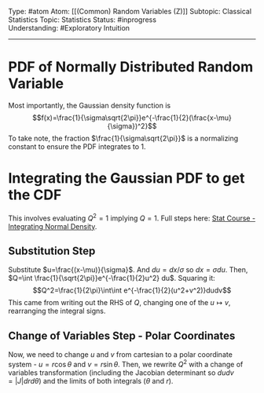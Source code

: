 Type: #atom
Atom: [[(Common) Random Variables (Z)]]
Subtopic: Classical Statistics
Topic: Statistics
Status: #inprogress  
Understanding: #Exploratory Intuition

----
# PDF of Normally Distributed Random Variable

Most importantly, the Gaussian density function is $$f(x)=\frac{1}{\sigma\sqrt{2\pi}}e^{-\frac{1}{2}(\frac{x-\mu}{\sigma})^2}$$
To take note, the fraction $\frac{1}{\sigma\sqrt{2\pi}}$ is a normalizing constant to ensure the PDF integrates to 1.

# Integrating the Gaussian PDF to get the CDF

This involves evaluating $Q^2=1$ implying $Q=1$. Full steps here: [Stat Course - Integrating Normal Density](https://www.youtube.com/watch?v=Bjh5Yvml4RM&ab_channel=StatCourses).

## Substitution Step

Substitute $u=\frac{(x-\mu)}{\sigma}$.  And $du=dx/\sigma$ so $dx=\sigma du$. Then, $Q=\int \frac{1}{\sqrt{2\pi}}e^{-\frac{1}{2}u^2} du$. Squaring it: 
$$Q^2=\frac{1}{2\pi}\int\int e^{-\frac{1}{2}(u^2+v^2)}dudv$$
This came from writing out the RHS of $Q$, changing one of the $u \mapsto v$, rearranging the integral signs.

## Change of Variables Step - Polar Coordinates

Now, we need to change $u$ and $v$ from cartesian to a polar coordinate system - $u=r\cos\theta$ and $v=r\sin\theta$. Then, we rewrite $Q^2$ with a change of variables transformation (including the Jacobian determinant so $dudv=|J|drd\theta$) and the limits of both integrals ($\theta$ and $r$).





